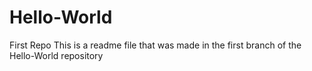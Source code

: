 # Hello-World
First Repo
This is a readme file that was made in the first branch of the Hello-World repository 
